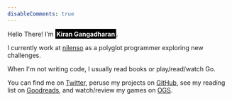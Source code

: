 ```yaml
---
disableComments: true
---
```


Hello There! I’m <strong style="background: black; color: white;padding: 0.2em;">Kiran Gangadharan</strong>.

I currently work at [nilenso](https://nilenso.com/) as a polyglot programmer exploring new challenges.

When I'm not writing code, I usually read books or play/read/watch Go.

You can find me on [Twitter](https://twitter.com/kirang89), peruse my projects on [GitHub](https://github.com/kirang89), see my reading list on [Goodreads](https://www.goodreads.com/user/show/24562454-kiran-gangadharan), and watch/review my games on [OGS](https://online-go.com/player/501498/).
